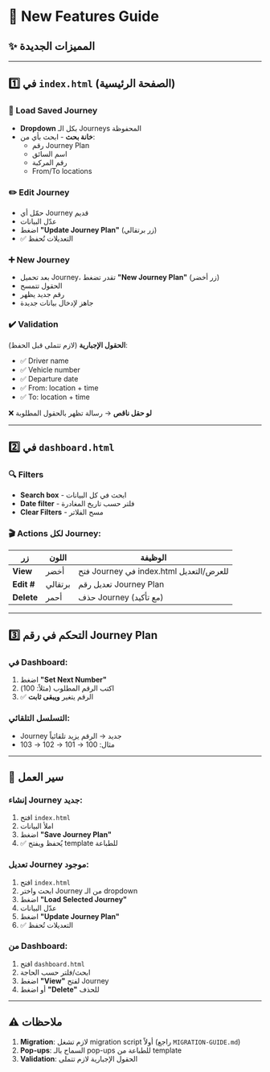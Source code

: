 # 🎉 New Features Guide

## ✨ المميزات الجديدة

---

## 1️⃣ في `index.html` (الصفحة الرئيسية)

### 📂 Load Saved Journey

- **Dropdown** بكل الـ Journeys المحفوظة
- **خانة بحث** - ابحث بأي من:
  - رقم Journey Plan
  - اسم السائق
  - رقم المركبة
  - From/To locations

### ✏️ Edit Journey

- حمّل أي Journey قديم
- عدّل البيانات
- اضغط **"Update Journey Plan"** (زر برتقالي)
- ✅ التعديلات تُحفظ

### ➕ New Journey

- بعد تحميل Journey، تقدر تضغط **"New Journey Plan"** (زر أخضر)
- الحقول تتمسح
- رقم جديد يظهر
- جاهز لإدخال بيانات جديدة

### ✔️ Validation

**الحقول الإجبارية** (لازم تتملى قبل الحفظ):

- ✅ Driver name
- ✅ Vehicle number
- ✅ Departure date
- ✅ From: location + time
- ✅ To: location + time

❌ **لو حقل ناقص** → رسالة تظهر بالحقول المطلوبة

---

## 2️⃣ في `dashboard.html`

### 🔍 Filters

- **Search box** - ابحث في كل البيانات
- **Date filter** - فلتر حسب تاريخ المغادرة
- **Clear Filters** - مسح الفلاتر

### 🎬 Actions لكل Journey:

| زر         | اللون   | الوظيفة                                 |
| ---------- | ------- | --------------------------------------- |
| **View**   | أخضر    | فتح Journey في index.html للعرض/التعديل |
| **Edit #** | برتقالي | تعديل رقم Journey Plan                  |
| **Delete** | أحمر    | حذف Journey (مع تأكيد)                  |

---

## 3️⃣ التحكم في رقم Journey Plan

### في Dashboard:

1. اضغط **"Set Next Number"**
2. اكتب الرقم المطلوب (مثلاً: 100)
3. ✅ الرقم يتغير **ويبقى ثابت**

### التسلسل التلقائي:

- Journey جديد → الرقم يزيد تلقائياً
- مثال: 100 → 101 → 102 → 103

---

## 🚀 سير العمل

### إنشاء Journey جديد:

1. افتح `index.html`
2. املأ البيانات
3. اضغط **"Save Journey Plan"**
4. ✅ يُحفظ ويفتح template للطباعة

### تعديل Journey موجود:

1. افتح `index.html`
2. ابحث واختر Journey من الـ dropdown
3. اضغط **"Load Selected Journey"**
4. عدّل البيانات
5. اضغط **"Update Journey Plan"**
6. ✅ التعديلات تُحفظ

### من Dashboard:

1. افتح `dashboard.html`
2. ابحث/فلتر حسب الحاجة
3. اضغط **"View"** لفتح Journey
4. أو اضغط **"Delete"** للحذف

---

## ⚠️ ملاحظات

1. **Migration**: لازم تشغل migration script أولاً (راجع `MIGRATION-GUIDE.md`)
2. **Pop-ups**: السماح بالـ pop-ups للطباعة من template
3. **Validation**: الحقول الإجبارية لازم تتملى

